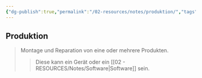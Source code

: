 ```yaml
---
{"dg-publish":true,"permalink":"/02-resources/notes/produktion/","tags":["BWL"],"noteIcon":"","updated":"2024-08-27T22:05:58.000+02:00"}
---
```


## Produktion 
> Montage und Reparation von eine oder mehrere Produkten.
>> Diese kann ein Gerät oder ein [[02 - RESOURCES/Notes/Software\|Software]] sein.